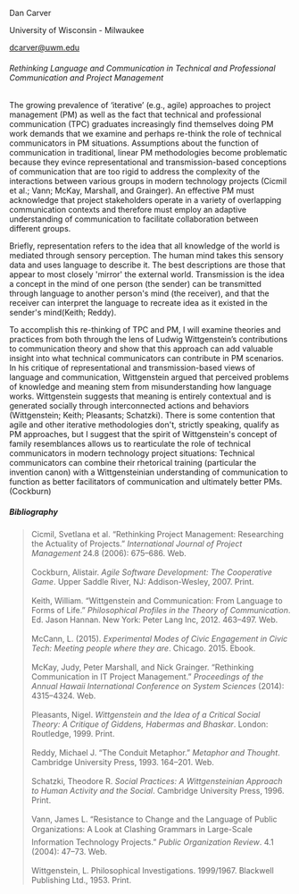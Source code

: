 
Dan Carver

University of Wisconsin - Milwaukee

dcarver@uwm.edu

###### Rethinking Language and Communication in Technical and Professional Communication and Project Management

The growing prevalence of ‘iterative’ (e.g., agile) approaches to project management (PM) as well as the fact that technical and professional communication (TPC) graduates increasingly find themselves doing PM work demands that we examine and perhaps re-think the role of technical communicators in PM situations. Assumptions about the function of communication in traditional, linear PM methodologies become problematic because they evince representational and transmission-based conceptions of communication that are too rigid to address the complexity of the interactions between various groups in modern technology projects (Cicmil et al.; Vann; McKay, Marshall, and Grainger)⁠⁠. An effective PM must acknowledge that project stakeholders operate in a variety of overlapping communication contexts and therefore must employ an adaptive understanding of communication to facilitate collaboration between different groups.

 Briefly, representation refers to the idea that all knowledge of the world is mediated through sensory perception. The human mind takes this sensory data and uses language to describe it. The best descriptions are those that appear to most closely 'mirror' the external world. Transmission is the idea a concept in the mind of one person (the sender) can be transmitted through language to another person's mind (the receiver), and that the receiver can interpret the language to recreate idea as it existed in the sender's mind(Keith; Reddy)⁠.

To accomplish this re-thinking of TPC and PM, I will examine theories and practices from both through the lens of Ludwig Wittgenstein’s contributions to communication theory and show that this approach can add valuable insight into what technical communicators can contribute in PM scenarios. In his critique of representational and transmission-based views of language and communication, Wittgenstein argued that perceived problems of knowledge and meaning stem from misunderstanding how language works. Wittgenstein suggests that meaning is entirely contextual and is generated socially through interconnected actions and behaviors (Wittgenstein; Keith; Pleasants; Schatzki). There is some contention that agile and other iterative methodologies don't, strictly speaking, qualify as PM approaches, but I suggest that the spirit of Wittgenstein's concept of family resemblances allows us to rearticulate the role of technical communicators in modern technology project situations: Technical communicators can combine their rhetorical training (particular the invention canon) with a Wittgensteinian understanding of communication to function as better facilitators of communication and ultimately better PMs.(Cockburn)⁠

##### Bibliography


> Cicmil, Svetlana et al. “Rethinking Project Management: Researching the Actuality of Projects.” _International Journal of Project Management_ 24.8 (2006): 675–686. Web.
> <br></br>
> Cockburn, Alistair. _Agile Software Development: The Cooperative Game_. Upper Saddle River, NJ: Addison-Wesley, 2007. Print.
> <br></br>
> Keith, William. “Wittgenstein and Communication: From Language to Forms of Life.” _Philosophical Profiles in the Theory of Communication_. Ed. Jason Hannan. New York: Peter Lang Inc, 2012. 463–497. Web.
> <br></br>
> McCann, L. (2015). _Experimental Modes of Civic Engagement in Civic Tech: Meeting people where they are_. Chicago. 2015. Ebook.
> <br></br>
> McKay, Judy, Peter Marshall, and Nick Grainger. “Rethinking Communication in IT Project Management.” _Proceedings of the Annual Hawaii International Conference on System Sciences_ (2014): 4315–4324. Web.
> <br></br>
> Pleasants, Nigel. _Wittgenstein and the Idea of a Critical Social Theory: A Critique of Giddens, Habermas and Bhaskar_. London: Routledge, 1999. Print.
> <br></br>
> Reddy, Michael J. “The Conduit Metaphor.” _Metaphor and Thought_. Cambridge University Press, 1993. 164–201. Web.
> <br></br>
> Schatzki, Theodore R. _Social Practices: A Wittgensteinian Approach to Human Activity and the Social_. Cambridge University Press, 1996. Print.
> <br></br>
> Vann, James L. “Resistance to Change and the Language of Public Organizations: A Look at Clashing Grammars in Large-Scale Information Technology Projects.” _Public Organization Review_. 4.1 (2004): 47–73. Web.
> <br></br>
> Wittgenstein, L. Philosophical Investigations. 1999/1967. Blackwell Publishing Ltd., 1953. Print.
